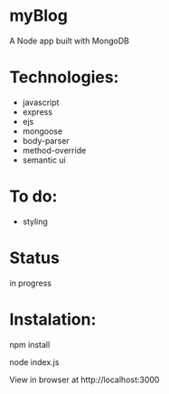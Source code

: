 # myBlog
 A Node app built with MongoDB


# Technologies: 
- javascript
- express
- ejs
- mongoose
- body-parser
- method-override
- semantic ui


# To do:
- styling


# Status
in progress

# Instalation:

npm install

node index.js

View in browser at http://localhost:3000
